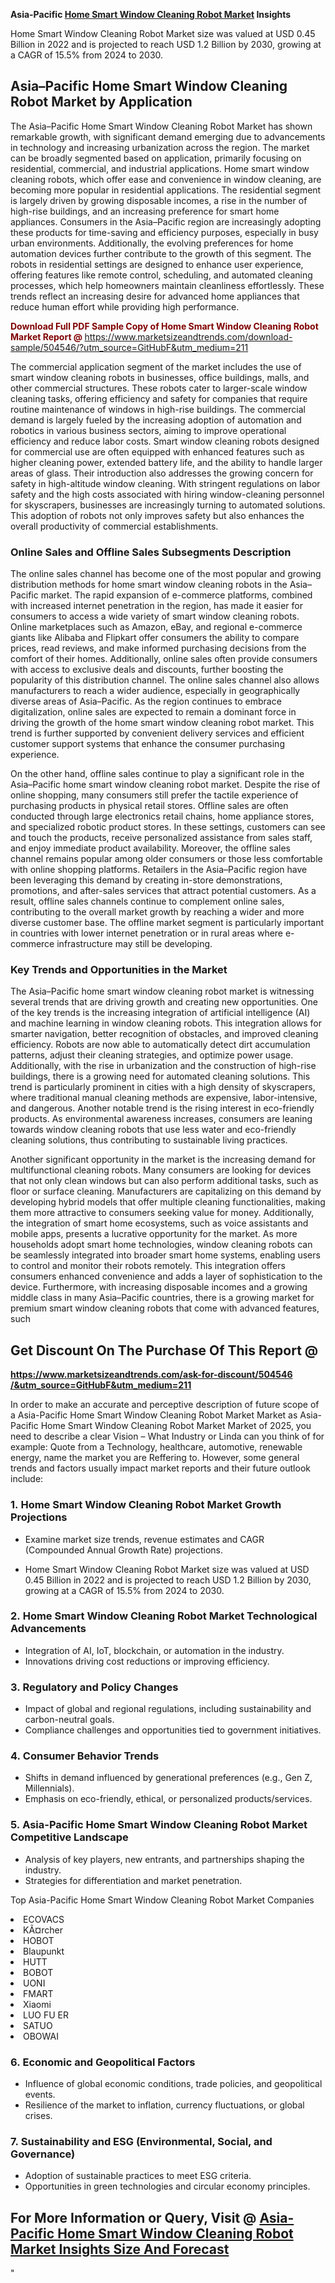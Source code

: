 <p><strong>Asia-Pacific&nbsp;<a href=""https://www.marketsizeandtrends.com/download-sample/504546/&amp;utm_source=GitHubF&amp;utm_medium=211"">Home Smart Window Cleaning Robot Market</a> Insights</strong></p><p>Home Smart Window Cleaning Robot Market size was valued at USD 0.45 Billion in 2022 and is projected to reach USD 1.2 Billion by 2030, growing at a CAGR of 15.5% from 2024 to 2030.</p><p><h2>Asia–Pacific Home Smart Window Cleaning Robot Market by Application</h2><p>The Asia–Pacific Home Smart Window Cleaning Robot Market has shown remarkable growth, with significant demand emerging due to advancements in technology and increasing urbanization across the region. The market can be broadly segmented based on application, primarily focusing on residential, commercial, and industrial applications. Home smart window cleaning robots, which offer ease and convenience in window cleaning, are becoming more popular in residential applications. The residential segment is largely driven by growing disposable incomes, a rise in the number of high-rise buildings, and an increasing preference for smart home appliances. Consumers in the Asia–Pacific region are increasingly adopting these products for time-saving and efficiency purposes, especially in busy urban environments. Additionally, the evolving preferences for home automation devices further contribute to the growth of this segment. The robots in residential settings are designed to enhance user experience, offering features like remote control, scheduling, and automated cleaning processes, which help homeowners maintain cleanliness effortlessly. These trends reflect an increasing desire for advanced home appliances that reduce human effort while providing high performance. <p><strong><span style="color: #800000;">Download Full PDF Sample Copy of Home Smart Window Cleaning Robot Market Report @</span>&nbsp;</strong><a href="https://www.marketsizeandtrends.com/download-sample/504546/?utm_source=GitHubF&amp;utm_medium=211" target="_blank">https://www.marketsizeandtrends.com/download-sample/504546/?utm_source=GitHubF&amp;utm_medium=211</a></p></p><p>The commercial application segment of the market includes the use of smart window cleaning robots in businesses, office buildings, malls, and other commercial structures. These robots cater to larger-scale window cleaning tasks, offering efficiency and safety for companies that require routine maintenance of windows in high-rise buildings. The commercial demand is largely fueled by the increasing adoption of automation and robotics in various business sectors, aiming to improve operational efficiency and reduce labor costs. Smart window cleaning robots designed for commercial use are often equipped with enhanced features such as higher cleaning power, extended battery life, and the ability to handle larger areas of glass. Their introduction also addresses the growing concern for safety in high-altitude window cleaning. With stringent regulations on labor safety and the high costs associated with hiring window-cleaning personnel for skyscrapers, businesses are increasingly turning to automated solutions. This adoption of robots not only improves safety but also enhances the overall productivity of commercial establishments.<h3>Online Sales and Offline Sales Subsegments Description</h3><p>The online sales channel has become one of the most popular and growing distribution methods for home smart window cleaning robots in the Asia–Pacific market. The rapid expansion of e-commerce platforms, combined with increased internet penetration in the region, has made it easier for consumers to access a wide variety of smart window cleaning robots. Online marketplaces such as Amazon, eBay, and regional e-commerce giants like Alibaba and Flipkart offer consumers the ability to compare prices, read reviews, and make informed purchasing decisions from the comfort of their homes. Additionally, online sales often provide consumers with access to exclusive deals and discounts, further boosting the popularity of this distribution channel. The online sales channel also allows manufacturers to reach a wider audience, especially in geographically diverse areas of Asia–Pacific. As the region continues to embrace digitalization, online sales are expected to remain a dominant force in driving the growth of the home smart window cleaning robot market. This trend is further supported by convenient delivery services and efficient customer support systems that enhance the consumer purchasing experience.<p>On the other hand, offline sales continue to play a significant role in the Asia–Pacific home smart window cleaning robot market. Despite the rise of online shopping, many consumers still prefer the tactile experience of purchasing products in physical retail stores. Offline sales are often conducted through large electronics retail chains, home appliance stores, and specialized robotic product stores. In these settings, customers can see and touch the products, receive personalized assistance from sales staff, and enjoy immediate product availability. Moreover, the offline sales channel remains popular among older consumers or those less comfortable with online shopping platforms. Retailers in the Asia–Pacific region have been leveraging this demand by creating in-store demonstrations, promotions, and after-sales services that attract potential customers. As a result, offline sales channels continue to complement online sales, contributing to the overall market growth by reaching a wider and more diverse customer base. The offline market segment is particularly important in countries with lower internet penetration or in rural areas where e-commerce infrastructure may still be developing.<h3>Key Trends and Opportunities in the Market</h3><p>The Asia–Pacific home smart window cleaning robot market is witnessing several trends that are driving growth and creating new opportunities. One of the key trends is the increasing integration of artificial intelligence (AI) and machine learning in window cleaning robots. This integration allows for smarter navigation, better recognition of obstacles, and improved cleaning efficiency. Robots are now able to automatically detect dirt accumulation patterns, adjust their cleaning strategies, and optimize power usage. Additionally, with the rise in urbanization and the construction of high-rise buildings, there is a growing need for automated cleaning solutions. This trend is particularly prominent in cities with a high density of skyscrapers, where traditional manual cleaning methods are expensive, labor-intensive, and dangerous. Another notable trend is the rising interest in eco-friendly products. As environmental awareness increases, consumers are leaning towards window cleaning robots that use less water and eco-friendly cleaning solutions, thus contributing to sustainable living practices.<p>Another significant opportunity in the market is the increasing demand for multifunctional cleaning robots. Many consumers are looking for devices that not only clean windows but can also perform additional tasks, such as floor or surface cleaning. Manufacturers are capitalizing on this demand by developing hybrid models that offer multiple cleaning functionalities, making them more attractive to consumers seeking value for money. Additionally, the integration of smart home ecosystems, such as voice assistants and mobile apps, presents a lucrative opportunity for the market. As more households adopt smart home technologies, window cleaning robots can be seamlessly integrated into broader smart home systems, enabling users to control and monitor their robots remotely. This integration offers consumers enhanced convenience and adds a layer of sophistication to the device. Furthermore, with increasing disposable incomes and a growing middle class in many Asia–Pacific countries, there is a growing market for premium smart window cleaning robots that come with advanced features, such</p><h2><strong>Get Discount On The Purchase Of This Report @&nbsp;</strong></h2><p><strong><a href=""https://www.marketsizeandtrends.com/ask-for-discount/504546/&amp;utm_source=GitHubF&amp;utm_medium=211"" target=""_blank"">https://www.marketsizeandtrends.com/ask-for-discount/504546<br />/&amp;utm_source=GitHubF&amp;utm_medium=211</a></strong></p><p>In order to make an accurate and perceptive description of future scope of a Asia-Pacific&nbsp;Home Smart Window Cleaning Robot Market Market as Asia-Pacific&nbsp;Home Smart Window Cleaning Robot Market Market of 2025, you need to describe a clear Vision &ndash; What Industry or Linda can you think of for example: Quote from a Technology, healthcare, automotive, renewable energy, name the market you are Reffering to. However, some general trends and factors usually impact market reports and their future outlook include:</p><h3>1.&nbsp;<strong>Home Smart Window Cleaning Robot Market Growth Projections</strong></h3><ul><li>Examine market size trends, revenue estimates and CAGR (Compounded Annual Growth Rate) projections.</li><li><p>Home Smart Window Cleaning Robot Market size was valued at USD 0.45 Billion in 2022 and is projected to reach USD 1.2 Billion by 2030, growing at a CAGR of 15.5% from 2024 to 2030.</p></li></ul><h3>2.&nbsp;<strong>Home Smart Window Cleaning Robot Market Technological Advancements</strong></h3><ul><li>Integration of AI, IoT, blockchain, or automation in the industry.</li><li>Innovations driving cost reductions or improving efficiency.</li></ul><h3>3.&nbsp;<strong>Regulatory and Policy Changes</strong></h3><ul><li>Impact of global and regional regulations, including sustainability and carbon-neutral goals.</li><li>Compliance challenges and opportunities tied to government initiatives.</li></ul><h3>4.&nbsp;<strong>Consumer Behavior Trends</strong></h3><ul><li>Shifts in demand influenced by generational preferences (e.g., Gen Z, Millennials).</li><li>Emphasis on eco-friendly, ethical, or personalized products/services.</li></ul><h3>5.&nbsp;<strong>Asia-Pacific Home Smart Window Cleaning Robot Market Competitive Landscape</strong></h3><ul><li>Analysis of key players, new entrants, and partnerships shaping the industry.</li><li>Strategies for differentiation and market penetration.</li></ul><p data-pm-slice=""1 1 []"">Top Asia-Pacific Home Smart Window Cleaning Robot Market Companies</p><div data-test-id=""""><p><li>ECOVACS</li><li> KÃ¤rcher</li><li> HOBOT</li><li> Blaupunkt</li><li> HUTT</li><li> BOBOT</li><li> UONI</li><li> FMART</li><li> Xiaomi</li><li> LUO FU ER</li><li> SATUO</li><li> OBOWAI</li></p></div><h3>6.&nbsp;<strong>Economic and Geopolitical Factors</strong></h3><ul><li>Influence of global economic conditions, trade policies, and geopolitical events.</li><li>Resilience of the market to inflation, currency fluctuations, or global crises.</li></ul><h3>7.&nbsp;<strong>Sustainability and ESG (Environmental, Social, and Governance)</strong></h3><ul><li>Adoption of sustainable practices to meet ESG criteria.</li><li>Opportunities in green technologies and circular economy principles.</li></ul><h2><strong>For More Information or Query, Visit @&nbsp;</strong><a href=""https://www.verifiedmarketreports.com/product/home-smart-window-cleaning-robot-market/"" target=""_blank"">Asia-Pacific Home Smart Window Cleaning Robot Market Insights Size And Forecast</a></h2>"
